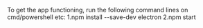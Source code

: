 To get the app functioning, run the following command lines on cmd/powershell etc:
1.npm install --save-dev electron
2.npm start
